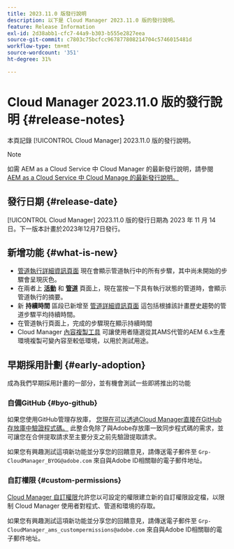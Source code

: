 ```yaml
---
title: 2023.11.0 版發行說明
description: 以下是 Cloud Manager 2023.11.0 版的發行說明。
feature: Release Information
exl-id: 2d38abb1-cfc7-44a9-b303-b555e2827eea
source-git-commit: c7803c75bcfcc967877808214704c5746015481d
workflow-type: tm+mt
source-wordcount: '351'
ht-degree: 31%

---
```



# Cloud Manager 2023.11.0 版的發行說明 {#release-notes}

本頁記錄 [!UICONTROL Cloud Manager] 2023.11.0 版的發行說明。

>[!NOTE]
>
>如需 AEM as a Cloud Service 中 Cloud Manager 的最新發行說明，請參閱 [AEM as a Cloud Service 中 Cloud Manage 的最新發行說明。](https://experienceleague.adobe.com/docs/experience-manager-cloud-service/content/implementing/using-cloud-manager/release-notes-cloud-manager/release-notes-cm-current.html)

## 發行日期 {#release-date}

[!UICONTROL Cloud Manager] 2023.11.0 版的發行日期為 2023 年 11 月 14 日。下一版本計畫於2023年12月7日發行。

## 新增功能 {#what-is-new}

* [管道執行詳細資訊頁面](/help/using/managing-pipelines.md#view-details) 現在會顯示管道執行中的所有步驟，其中尚未開始的步驟會呈現灰色。
* 在兩者上 **[活動](/help/using/managing-pipelines.md#activity)** 和 **[管道](/help/using/managing-pipelines.md#pipelines)** 頁面上，現在當按一下具有執行狀態的管道時，會顯示管道執行的摘要。
* 新 **持續時間** 區段已新增至 [管道詳細資訊頁面](/help/using/managing-pipelines.md#view-details) 這包括根據該計畫歷史趨勢的管道步驟平均持續時間。
* 在管道執行頁面上，完成的步驟現在顯示持續時間
* Cloud Manager [內容複製工具](/help/using/content-copy.md) 可讓使用者隨選從其AMS代管的AEM 6.x生產環境複製可變內容至較低環境，以用於測試用途。

## 早期採用計劃 {#early-adoption}

成為我們早期採用計畫的一部分，並有機會測試一些即將推出的功能

### 自備GitHub {#byo-github}

如果您使用GitHub管理存放庫， [您現在可以透過Cloud Manager直接在GitHub存放庫中驗證程式碼。](/help/managing-code/byo-github.md) 此整合免除了與Adobe存放庫一致同步程式碼的需求，並可讓您在合併提取請求至主要分支之前先驗證提取請求。

如果您有興趣測試這項新功能並分享您的回饋意見，請傳送電子郵件至 `Grp-CloudManager_BYOG@adobe.com` 來自與Adobe ID相關聯的電子郵件地址。

### 自訂權限 {#custom-permissions}

[Cloud Manager 自訂權限](/help/using/custom-permissions.md)允許您以可設定的權限建立新的自訂權限設定檔，以限制 Cloud Manager 使用者對程式、管道和環境的存取。

如果您有興趣測試這項新功能並分享您的回饋意見，請傳送電子郵件至 `Grp-CloudManager_ams_custompermissions@adobe.com` 來自與Adobe ID相關聯的電子郵件地址。
